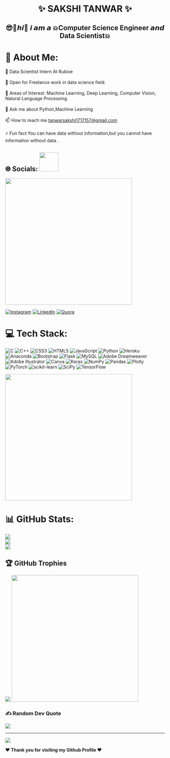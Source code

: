  <h1 align=center>✨ SAKSHI TANWAR ✨</h1>
<h2 align="center"> 
          
<b> 😎🚀𝙝𝙞👋 𝙞 𝙖𝙢 𝙖 💥Computer Science Engineer 𝙖𝙣𝙙 Data Scientist💥</b></h2> 
         
 # 💫 About Me:
      
 
🔭 Data Scientist Intern At Rubixe<br><br>💼 Open for Freelance work in data science field.<br><br>🤔 Areas of Interest: Machine Learning, Deep Learning, Computer Vision, Natural Language Processing.<br><br>💬 Ask me about Python,Machine Learning<br><br>📫 How to reach me tanwarsakshi1717157@gmail.com<br><br>⚡ Fun fact:You can have data without information,but you cannot have information without data .


## 🌐 Socials: <img src="https://media.giphy.com/media/LnQjpWaON8nhr21vNW/giphy.gif" width="60">
<img src="https://www.animatedimages.org/data/media/562/animated-line-image-0429.gif" width="400px">

[![Instagram](https://img.shields.io/badge/Instagram-%23E4405F.svg?logo=Instagram&logoColor=white)](https://instagram.com/dst8313) [![LinkedIn](https://img.shields.io/badge/LinkedIn-%230077B5.svg?logo=linkedin&logoColor=white)](https://www.linkedin.com/in/s-t-69a241250) [![Quora](https://img.shields.io/badge/Quora-%23B92B27.svg?logo=Quora&logoColor=white)](https://quora.com/profile/S2tech) 


# 💻 Tech Stack:
![C](https://img.shields.io/badge/c-%2300599C.svg?style=for-the-badge&logo=c&logoColor=white) ![C++](https://img.shields.io/badge/c++-%2300599C.svg?style=for-the-badge&logo=c%2B%2B&logoColor=white) ![CSS3](https://img.shields.io/badge/css3-%231572B6.svg?style=for-the-badge&logo=css3&logoColor=white) ![HTML5](https://img.shields.io/badge/html5-%23E34F26.svg?style=for-the-badge&logo=html5&logoColor=white) ![JavaScript](https://img.shields.io/badge/javascript-%23323330.svg?style=for-the-badge&logo=javascript&logoColor=%23F7DF1E) ![Python](https://img.shields.io/badge/python-3670A0?style=for-the-badge&logo=python&logoColor=ffdd54) ![Heroku](https://img.shields.io/badge/heroku-%23430098.svg?style=for-the-badge&logo=heroku&logoColor=white) ![Anaconda](https://img.shields.io/badge/Anaconda-%2344A833.svg?style=for-the-badge&logo=anaconda&logoColor=white) ![Bootstrap](https://img.shields.io/badge/bootstrap-%23563D7C.svg?style=for-the-badge&logo=bootstrap&logoColor=white) ![Flask](https://img.shields.io/badge/flask-%23000.svg?style=for-the-badge&logo=flask&logoColor=white) ![MySQL](https://img.shields.io/badge/mysql-%2300f.svg?style=for-the-badge&logo=mysql&logoColor=white) ![Adobe Dreamweaver](https://img.shields.io/badge/Adobe%20Dreamweaver-FF61F6.svg?style=for-the-badge&logo=Adobe%20Dreamweaver&logoColor=white) ![Adobe Illustrator](https://img.shields.io/badge/adobeillustrator-%23FF9A00.svg?style=for-the-badge&logo=adobeillustrator&logoColor=white) ![Canva](https://img.shields.io/badge/Canva-%2300C4CC.svg?style=for-the-badge&logo=Canva&logoColor=white) ![Keras](https://img.shields.io/badge/Keras-%23D00000.svg?style=for-the-badge&logo=Keras&logoColor=white) ![NumPy](https://img.shields.io/badge/numpy-%23013243.svg?style=for-the-badge&logo=numpy&logoColor=white) ![Pandas](https://img.shields.io/badge/pandas-%23150458.svg?style=for-the-badge&logo=pandas&logoColor=white) ![Plotly](https://img.shields.io/badge/Plotly-%233F4F75.svg?style=for-the-badge&logo=plotly&logoColor=white) ![PyTorch](https://img.shields.io/badge/PyTorch-%23EE4C2C.svg?style=for-the-badge&logo=PyTorch&logoColor=white) ![scikit-learn](https://img.shields.io/badge/scikit--learn-%23F7931E.svg?style=for-the-badge&logo=scikit-learn&logoColor=white) ![SciPy](https://img.shields.io/badge/SciPy-%230C55A5.svg?style=for-the-badge&logo=scipy&logoColor=%white) ![TensorFlow](https://img.shields.io/badge/TensorFlow-%23FF6F00.svg?style=for-the-badge&logo=TensorFlow&logoColor=white)

<img src="https://www.animatedimages.org/data/media/562/animated-line-image-0429.gif" width="400px">
 
# 📊 GitHub Stats:
![](https://github-readme-stats.vercel.app/api?username=Tanwar-12&theme=gruvbox&hide_border=false&include_all_commits=false&count_private=false)<br/>
![](https://github-readme-streak-stats.herokuapp.com/?user=Tanwar-12&theme=gruvbox&hide_border=false)<br/>
![](https://github-readme-stats.vercel.app/api/top-langs/?username=Tanwar-12&theme=gruvbox&hide_border=false&include_all_commits=false&count_private=false&layout=compact)

## 🏆 GitHub Trophies
![](https://github-profile-trophy.vercel.app/?username=Tanwar-12&theme=juicyfresh&no-frame=false&no-bg=true&margin-w=4)
<img src="https://www.animatedimages.org/data/media/562/animated-line-image-0429.gif" width="400px">


### ✍️ Random Dev Quote
![](https://quotes-github-readme.vercel.app/api?type=horizontal&theme=merko)

---
[![](https://visitcount.itsvg.in/api?id=Tanwar-12&icon=0&color=0)](https://visitcount.itsvg.in)

<!-- Proudly created with GPRM ( https://gprm.itsvg.in ) -->


  
<b>❤️ Thank you for visiting my Github Profile ❤️</b>
</div>

<!-- Proudly created with GPRM ( https://gprm.itsvg.in ) -->



